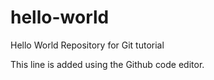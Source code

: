 # hello-world
Hello World Repository for Git tutorial

This line is added using the Github code editor.
